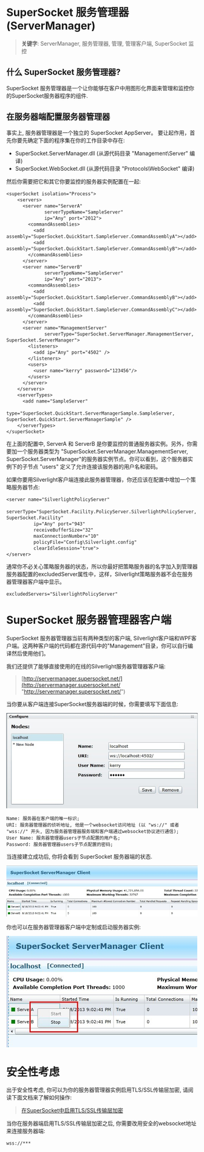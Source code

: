 # SuperSocket 服务管理器 (ServerManager)

> __关键字__: ServerManager, 服务管理器, 管理, 管理客户端, SuperSocket 监控

## 什么 SuperSocket 服务管理器?

SuperSocket 服务管理器是一个让你能够在客户中用图形化界面来管理和监控你的SuperSocket服务器程序的组件.


## 在服务器端配置服务器管理器

事实上, 服务器管理器是一个独立的 SuperSocket AppServer。 要让起作用，首先你要先确定下面的程序集在你的工作目录中存在:

- SuperSocket.ServerManager.dll (从源代码目录 "Management\Server" 编译)
- SuperSocket.WebSocket.dll (从源代码目录 "Protocols\WebSocket" 编译)

然后你需要把它和其它你要监控的服务器实例配置在一起:

	<superSocket isolation="Process">
		<servers>
		  <server name="ServerA"
		          serverTypeName="SampleServer"
		          ip="Any" port="2012">
		    <commandAssemblies>
		      <add assembly="SuperSocket.QuickStart.SampleServer.CommandAssemblyA"></add>
		      <add assembly="SuperSocket.QuickStart.SampleServer.CommandAssemblyB"></add>
		    </commandAssemblies>
		  </server>
		  <server name="ServerB"
		          serverTypeName="SampleServer"
		          ip="Any" port="2013">
		    <commandAssemblies>
		      <add assembly="SuperSocket.QuickStart.SampleServer.CommandAssemblyB"></add>
		      <add assembly="SuperSocket.QuickStart.SampleServer.CommandAssemblyC"></add>
		    </commandAssemblies>
		  </server>
		  <server name="ManagementServer"
		          serverType="SuperSocket.ServerManager.ManagementServer, SuperSocket.ServerManager">
		    <listeners>
		      <add ip="Any" port="4502" />
		    </listeners>
		    <users>
		      <user name="kerry" password="123456"/>
		    </users>
		  </server>
		</servers>
		<serverTypes>
		  <add name="SampleServer"
		       type="SuperSocket.QuickStart.ServerManagerSample.SampleServer, SuperSocket.QuickStart.ServerManagerSample" />
		</serverTypes>
	</superSocket>


在上面的配置中, ServerA 和 ServerB 是你要监控的普通服务器实例。另外，你需要加一个服务器类型为 "SuperSocket.ServerManager.ManagementServer, SuperSocket.ServerManager"的服务器实例节点。你可以看到，这个服务器实例下的子节点 "users" 定义了允许连接该服务器的用户名和密码。

如果你要用Silverlight客户端连接此服务器管理器，你还应该在配置中增加一个策略服务器节点:

    <server name="SilverlightPolicyServer"
              serverType="SuperSocket.Facility.PolicyServer.SilverlightPolicyServer, SuperSocket.Facility"
              ip="Any" port="943"
              receiveBufferSize="32"
              maxConnectionNumber="10"
              policyFile="Config\Silverlight.config"
              clearIdleSession="true">
    </server>


通常你不必关心策略服务器的状态，所以你最好把策略服务器的名字加入到管理器服务器配置的excludedServer属性中，这样，Silverlight策略服务器不会在服务器管理器客户端中显示。

    excludedServers="SilverlightPolicyServer"



# SuperSocket 服务器管理器客户端

SuperSocket 服务器管理器当前有两种类型的客户端, Silverlight客户端和WPF客户端。这两种客户端的代码都在源代码中的"Management"目录，你可以自行编译然后使用他们。

我们还提供了能够直接使用的在线的Silverlight服务器管理器客户端:

> [http://servermanager.supersocket.net/](http://servermanager.supersocket.net/ "http://servermanager.supersocket.net/")
> 

当你要从客户端连接SuperSocket服务器端的时候，你需要填写下面信息:

![SuperSocket ServerManager Client Configuration](images/servermanagerconfig.jpg)

    Name: 服务器在客户端的唯一标识;
    URI: 服务器管理器的侦听地址, 他是一个websocket访问地址 (以 "ws://" 或者 "wss://" 开头, 因为服务器管理器服务端和客户端通过websocket协议进行通信);
    User Name: 服务器管理器users子节点配置的用户名; 
    Password: 服务器管理器users子节点配置的密码; 


当连接建立成功后, 你将会看到 SuperSocket 服务器端的状态.

![SuperSocket ServerManager Client Show](images/servermanagershow.jpg)

你也可以在服务器管理器客户端中定制或启动服务器实例:

![SuperSocket ServerManager Client Control](images/servermanagercontrol.jpg)


# 安全性考虑

出于安全性考虑, 你可以为你的服务器管理器实例启用TLS/SSL传输层加密, 请阅读下面文档来了解如何操作:
> 
> [在SuperSocket中启用TLS/SSL传输层加密](Enable-TLS-SSL-trasnferring-layer-encryption-in-SuperSocket)


当你在服务器端启用TLS/SSL传输层加密之后, 你需要改用安全的websocket地址来连接服务器端:

    wss://***